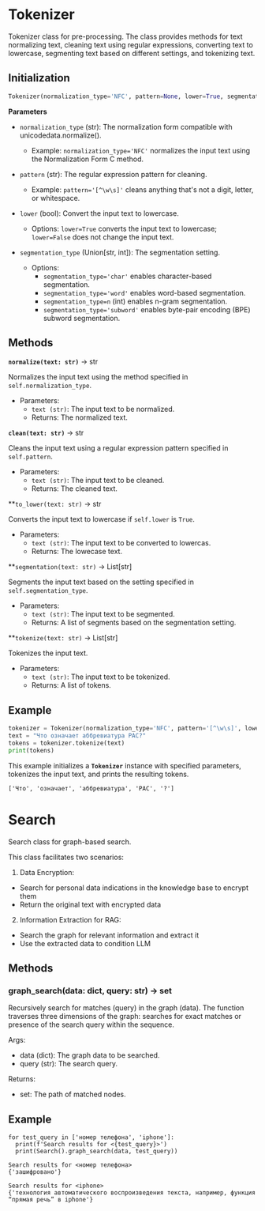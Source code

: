 # Tokenizer

Tokenizer class for pre-processing. The class provides methods for text normalizing text, cleaning text using regular expressions, converting text to lowercase, segmenting text based on different settings, and tokenizing text.

## Initialization

```python
Tokenizer(normalization_type='NFC', pattern=None, lower=True, segmentation_type='subword')
```

**Parameters**

- `normalization_type` (str): The normalization form compatible with unicodedata.normalize().

    - Example: `normalization_type='NFC'` normalizes the input text using the Normalization Form C method.

- `pattern` (str): The regular expression pattern for cleaning.

    - Example: `pattern='[^\w\s]'` cleans anything that's not a digit, letter, or whitespace.

- `lower` (bool): Convert the input text to lowercase.

    - Options: `lower=True` converts the input text to lowercase; `lower=False` does not change the input text.

- `segmentation_type` (Union[str, int]): The segmentation setting.

    - Options:
        - `segmentation_type='char'` enables character-based segmentation.
        - `segmentation_type='word'` enables word-based segmentation.
        - `segmentation_type=n` (int) enables n-gram segmentation.
        - `segmentation_type='subword'` enables byte-pair encoding (BPE) subword segmentation.
## Methods

**`normalize(text: str)`** -> str

Normalizes the input text using the method specified in `self.normalization_type`.

- Parameters:
    - `text (str)`: The input text to be normalized.
    - Returns: The normalized text.
 
  
**`clean(text: str)`** -> str

Cleans the input text using a regular expression pattern specified in `self.pattern`.

- Parameters:
    - `text (str)`: The input text to be cleaned.
    - Returns: The cleaned text.
        
**`to_lower(text: str)` -> str

Converts the input text to lowercase if `self.lower` is `True`.

- Parameters:
    - `text (str)`: The input text to be converted to lowercas.
    - Returns: The lowecase text.

**`segmentation(text: str)` -> List[str]

Segments the input text based on the setting specified in `self.segmentation_type`.

- Parameters:
    - `text (str)`: The input text to be segmented.
    - Returns: A list of segments based on the segmentation setting.

**`tokenize(text: str)` -> List[str]

Tokenizes the input text.

- Parameters:
    - `text (str)`: The input text to be tokenized.
    - Returns: A list of tokens.

## Example

```python
tokenizer = Tokenizer(normalization_type='NFC', pattern='[^\w\s]', lower=True, segmentation_type='word')
text = "Что означает аббревиатура РАС?"
tokens = tokenizer.tokenize(text)
print(tokens)
```
This example initializes a **`Tokenizer`** instance with specified parameters, tokenizes the input text, and prints the resulting tokens.

```
['Что', 'означает', 'аббревиатура', 'РАС', '?']
```

# Search

Search class for graph-based search.

This class facilitates two scenarios:

1. Data Encryption:

- Search for personal data indications in the knowledge base to encrypt them
- Return the original text with encrypted data

2. Information Extraction for RAG:

- Search the graph for relevant information and extract it
- Use the extracted data to condition LLM

## Methods

### graph_search(data: dict, query: str) -> set

Recursively search for matches (query) in the graph (data). The function traverses three dimensions of the graph: searches for exact matches or presence of the search query within the sequence.
        
Args:

- data (dict): The graph data to be searched.
- query (str): The search query.

Returns:

- set: The path of matched nodes.

## Example

```
for test_query in ['номер телефона', 'iphone']:
  print(f'Search results for <{test_query}>')
  print(Search().graph_search(data, test_query))

Search results for <номер телефона>
{'зашифровано'}

Search results for <iphone>
{'технология автоматического воспроизведения текста, например, функция “прямая речь” в iphone'}
```
                
